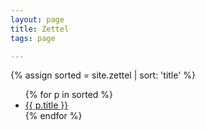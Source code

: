 ```yaml
---
layout: page
title: Zettel
tags: page

---
```



{% assign sorted = site.zettel | sort: 'title' %}
<ul>
    {% for p in sorted  %}
        <li>
            <a href="{{ p.url }}">{{ p.title }}</a>
        </li>
    {% endfor %}
</ul>
